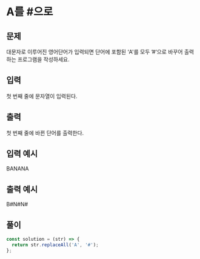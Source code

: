 # A를 #으로

## 문제

대문자로 이루어진 영어단어가 입력되면 단어에 포함된 ‘A'를 모두 ’#‘으로 바꾸어 출력하는 프로그램을 작성하세요.

## 입력

첫 번째 줄에 문자열이 입력된다.

## 출력

첫 번째 줄에 바뀐 단어를 출력한다.

## 입력 예시

BANANA

## 출력 예시

B#N#N#

## 풀이

```javascript
const solution = (str) => {
  return str.replaceAll('A', '#');
};
```
